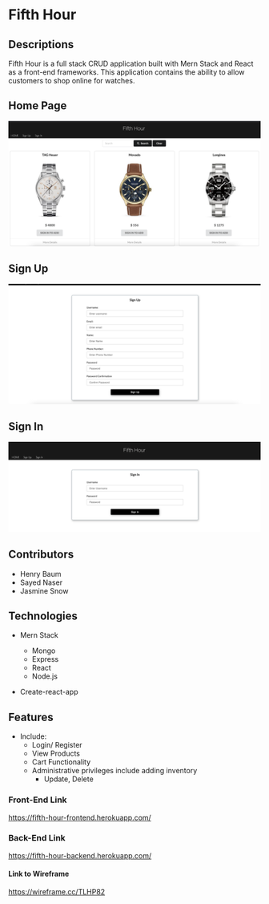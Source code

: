 # Fifth Hour

## Descriptions
Fifth Hour is a full stack CRUD application built with Mern Stack and React as a front-end frameworks. This application contains the ability to allow customers to shop online for watches.


## Home Page
![one](images/one.png)


## Sign Up
![two](images/two.png)


## Sign In
![three](images/three.png)


## Contributors

  * Henry Baum
  * Sayed Naser  
  * Jasmine Snow

## Technologies

* Mern Stack
  * Mongo
  * Express
  * React
  * Node.js

* Create-react-app

## Features
* Include:
  * Login/ Register
  * View Products
  * Cart Functionality
  * Administrative privileges include adding inventory
    * Update, Delete

### Front-End Link

https://fifth-hour-frontend.herokuapp.com/

### Back-End Link

https://fifth-hour-backend.herokuapp.com/


#### Link to Wireframe

https://wireframe.cc/TLHP82
